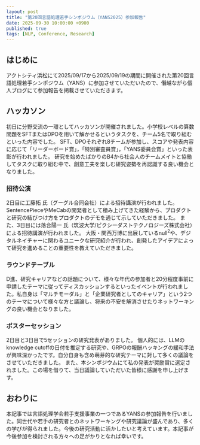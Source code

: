 ```yaml
---
layout: post
title: "第20回言語処理若手シンポジウム（YANS2025）参加報告"
date: 2025-09-30 10:00:00 +0900
published: true
tags: [NLP, Conference, Research]
---
```


## はじめに

アクトシティ浜松にて2025/09/17から2025/09/19の期間に開催された第20回言語処理若手シンポジウム（YANS）に参加させていただいたので、僭越ながら個人ブログにて参加報告を掲載させていただきます。


## ハッカソン

初日に分野交流の一環としてハッカソンが開催されました。小学校レベルの算数問題をSFTまたはDPOを用いて解かせるというタスクを、チーム5名で取り組むといった内容でした。
SFT、DPOそれぞれ8チームが参加し、スコアや発表内容に応じて「リーダーボード賞」，「特別審査員賞」，「YANS委員会賞」といった表彰が行われました。
研究を始めたばかりのB4から社会人のチームメイトと協働してタスクに取り組む中で、創意工夫を楽しむ研究姿勢を再認識する良い機会となりました。


### 招待公演

2日目に工藤拓 氏（グーグル合同会社）による招待講演が行われました。
SentencePieceやMeCabの開発者として積み上げてきた経験から、プロダクトと研究の結びつけ方をプロダクトのデモを通じて示していただきました。
また、3日目には落合陽一 氏（筑波大学/ピクシーダストテクノロジーズ株式会社）による招待講演が行われました。
大阪・関西万博に出展しているnull$^2$や、デジタルネイチャーに関わるユニークな研究紹介が行われ、創発したアイデアによって研究を進めることの重要性を教えていただきました。

### ラウンドテーブル
D進、研究キャリアなどの話題について、様々な年代の参加者と20分程度事前に申請したテーマに従ってディスカッションするといったイベントが行われました。私自身は「マルチモーダル」と「企業研究者としてのキャリア」という2つのテーマについて様々な方と議論し、将来の不安を解消させたりネットワーキングの良い機会となりました。

### ポスターセッション
2日目と3日目で5セッションの研究発表がありました。
個人的には、LLMのknowledge cutoffの日付を推定する研究や、GRPOの報酬ハッキングの緩和手法が興味深かったです。自分自身も含め萌芽的な研究テーマに対して多くの議論をさせていただきました。
また、本シンポジウムにて私の発表が奨励賞に選定されました。この場を借りて、当日議論していただいた皆様に感謝を申し上げます。

## おわりに

本記事では言語処理学会若手支援事業の一つであるYANSの参加報告を行いました。同世代や若手の研究者とのネットワーキングや研究議論が盛んであり、多くの学びが得られました。今後の研究活動に活かしたいと考えています。本記事が今後参加を検討される方々への足がかりとなれば幸いです。
